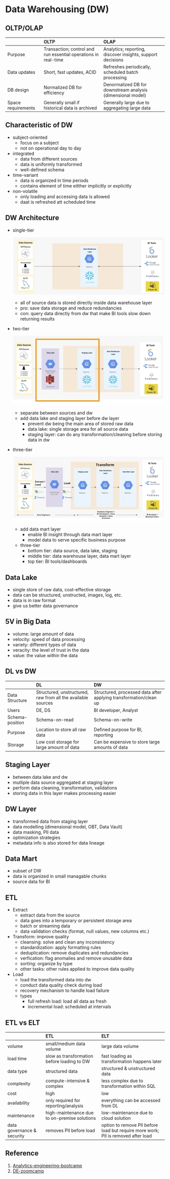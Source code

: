 # Data Warehousing (DW)

## OLTP/OLAP

|  | OLTP | OLAP |
|:---|:---|:---|
| Purpose | Transaction; control and run essential operations in real-time | Analytics; reporting, discover insights, support decisions |
| Data updates | Short, fast updates, ACID | Refreshes periodically, scheduled batch processing |
| DB design | Normalized DB for efficiency | Denormalized DB for downstream analysis (dimensional model) |
| Space requirements | Generally small if historical data is archived | Generally large due to aggregating large data |

## Characteristic of DW

- subject-oriented
  - focus on a subject
  - not on operational day to day
- integrated
  - data from different sources
  - data is uniformly transformed
  - well-defined schema
- time-variant
  - data is organized in time periods
  - contains element of time eitther implicitly or explicitly
- non-volatile
  - only loading and accessing data is allowed
  - daat is refreshed att scheduled time

## DW Architecture

- single-tier
  
  ![](../img/dw-single-tier.png)

  - all of source data is stored directly inside data warehouse layer
  - pro: save data storage and reduce redundancies
  - con: query data directly from dw that make BI tools slow down returning results
- two-tier
  
  ![](../img/dw-two-tier.png)

  - separate between sources and dw
  - add data lake and staging layer before dw layer
    - prevent dw being the main area of stored raw data
    - data lake: single storage area for all source data
    - staging layer: can do any transformation/cleaning before storing data in dw

- three-tier
  
  ![](../img/dw-three-tier.png)

  - add data mart layer
    - enable BI insight through data mart layer
    - model data to serve specific business purpose
  - three-tier
    - bottom tier: data source, data lake, staging
    - middle tier: data warehouse layer, data mart layer
    - top tier: BI tools/dashboards

## Data Lake

- single store of raw data, cost-effective storage
- data can be structured, unstructed, images, log, etc.
- data is in raw format
- give us better data governance

## 5V in Big Data

- volume: large amount of data
- velocity: speed of data processing
- variety: different types of data
- veracity: the level of trust in the data
- value: the value within the data

## DL vs DW

|  | DL | DW |
|:---|:---|:---|
| Data Structure | Structured, unstructured, raw from all the available sources | Structured, processed data after applying transformation/clean up |
| Users | DE, DS | BI developer, Analyst |
| Schema-position | Schema-on-read | Schema-on-write |
| Purpose | Location to store all raw data | Defined purpose for BI, reporting |
| Storage | Low cost storage for large amount of data | Can be expensive to store large amounts of data |

## Staging Layer

- between data lake and dw
- mutliple data source aggregated at staging layer
- perform data cleaning, transformation, validations
- storing data in this layer makes processing easier

## DW Layer

- transformed data from staging layer
- data modelling (dimensional model, OBT, Data Vault)
- data masking, PII data
- optimization strategies
- metadata info is also stored for data lineage

## Data Mart

- subset of DW
- data is organized in small managable chunks
- source data for BI

## ETL

- Extract
  - extract data from the source
  - data goes into a temporary or persistent storage area
  - batch or streaming data
  - data validation checks (format, null values, new columns etc.)
- Transform: improve quality
  - cleansing: solve and clean any inconsistency
  - standardization: apply formatting rules
  - deduplication: remove duplicates and redundancies
  - verfication: flag anomalies and remove unusable data
  - sorting: organize by type
  - other tasks: other rules applied to improve data quality
- Load
  - load the transformed data into dw
  - conduct data quality check during load
  - recovery mechanism to handle load failure
  - types
    - full refresh load: load all data as fresh
    - incremental load: scheduled at intervals

## ETL vs ELT

|  | ETL | ELT |
|:---|:---|:---|
| volume | small/medium data volume | large data volume |
| load time | slow as transformation before loading to DW | fast loading as transformation happens later |
| data type | structured data | structured & unstructured data |
| complexity | compute-intensive & complex | less complex due to transformation within SQL |
| cost | high | low |
| availability | only required for reporting/analysis | everything can be accessed from DL |
| maintenance | high-maintenance due to on-premise solutions | low-maintenance due to cloud solution |
| data governance & security | removes PII before load | option to remove PII before load but require more work; PII is removed after load |


## Reference

1. [Analytics-engineering-bootcamp](https://www.udemy.com/course/analytics-engineering-bootcamp/)
2. [DE-zoomcamp](https://www.youtube.com/watch?v=jrHljAoD6nM&list=PL3MmuxUbc_hJed7dXYoJw8DoCuVHhGEQb&index=26&ab_channel=DataTalksClub)